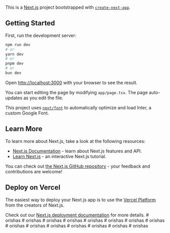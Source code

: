 This is a [Next.js](https://nextjs.org/) project bootstrapped with [`create-next-app`](https://github.com/vercel/next.js/tree/canary/packages/create-next-app).

## Getting Started

First, run the development server:

```bash
npm run dev
# or
yarn dev
# or
pnpm dev
# or
bun dev
```

Open [http://localhost:3000](http://localhost:3000) with your browser to see the result.

You can start editing the page by modifying `app/page.tsx`. The page auto-updates as you edit the file.

This project uses [`next/font`](https://nextjs.org/docs/basic-features/font-optimization) to automatically optimize and load Inter, a custom Google Font.

## Learn More

To learn more about Next.js, take a look at the following resources:

- [Next.js Documentation](https://nextjs.org/docs) - learn about Next.js features and API.
- [Learn Next.js](https://nextjs.org/learn) - an interactive Next.js tutorial.

You can check out [the Next.js GitHub repository](https://github.com/vercel/next.js/) - your feedback and contributions are welcome!

## Deploy on Vercel

The easiest way to deploy your Next.js app is to use the [Vercel Platform](https://vercel.com/new?utm_medium=default-template&filter=next.js&utm_source=create-next-app&utm_campaign=create-next-app-readme) from the creators of Next.js.

Check out our [Next.js deployment documentation](https://nextjs.org/docs/deployment) for more details.
#   o r i s h a s  
 #   o r i s h a s  
 #   o r i s h a s  
 #   o r i s h a s  
 #   o r i s h a s  
 #   o r i s h a s  
 #   o r i s h a s  
 #   o r i s h a s  
 #   o r i s h a s  
 #   o r i s h a s  
 #   o r i s h a s  
 #   o r i s h a s  
 #   o r i s h a s  
 #   o r i s h a s  
 #   o r i s h a s  
 